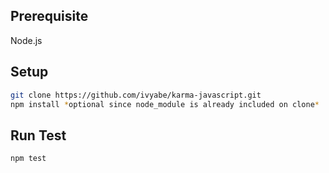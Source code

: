 ## Prerequisite
Node.js

## Setup
```bash
git clone https://github.com/ivyabe/karma-javascript.git
npm install *optional since node_module is already included on clone*
```

## Run Test
```bash
npm test
```
